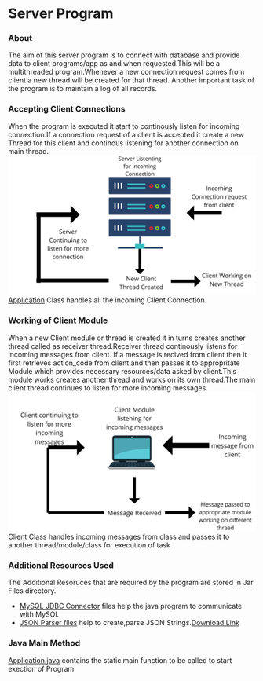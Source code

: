 # Server Program

### About
The aim of this server program is to connect with database and provide data to client programs/app as and when requested.This will be a multithreaded program.Whenever a new connection request comes from client a new thread will be created for that thread. Another important task of the program is to maintain a log of all records.

### Accepting Client Connections
When the program is executed it start to continously listen for incoming connection.If a connection request of a client is accepted it create a new Thread for this client and continous listening for another connection on main thread.
![](./Images/Client%20Connections.png)
[Application](./src/ServerProgram/Application.java) Class handles all the incoming Client Connection.


### Working of Client Module
When a new Client module or thread is created it in turns creates another thread called as receiver thread.Receiver thread continously listens for incoming messages from client. If a message is recived from client then it first retrieves action_code from client and then passes it to appropritate Module which provides necessary resources/data asked by client.This module works creates another thread and works on its own thread.The main client thread continues to listen for more incoming messages.
![](./Images/Client%20Module%20Working.png)
[Client](./src/ServerProgram/Client/Client.java) Class handles incoming messages from class and passes it to another thread/module/class for execution of task


### Additional Resources Used

The Additional Resoruces that are required by the program are stored in Jar Files  directory.
* [MySQL JDBC Connector](./Jar%20Files/MySQL%20JDBC%20Connector.jar) files help the java program to communicate with MySQl.
* [JSON Parser files](./Jar%20Files/JSON%20Parser.jar) help to create,parse JSON Strings.[Download Link](https://repo1.maven.org/maven2/org/json/json/20220320/)

### Java Main Method 

[Application.java](./src/ServerProgram/Application.java) contains the static main function to be called to start exection of Program